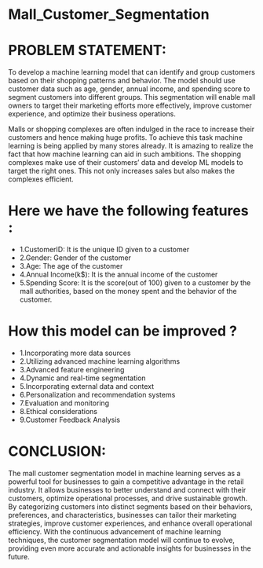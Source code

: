 # Mall_Customer_Segmentation

# PROBLEM STATEMENT:

To develop a machine learning model that can identify and group customers based on their shopping patterns and behavior. The model should use customer data such as age, gender, annual income, and spending score to segment customers into different groups. This segmentation will enable mall owners to target their marketing efforts more effectively, improve customer experience, and optimize their business operations.

Malls or shopping complexes are often indulged in the race to increase their customers and hence making huge profits. To achieve this task machine learning is being applied by many stores already. It is amazing to realize the fact that how machine learning can aid in such ambitions. The shopping complexes make use of their customers’ data and develop ML models to target the right ones. This not only increases sales but also makes the complexes efficient.

# Here we have the following features :
* 1.CustomerID: It is the unique ID given to a customer
* 2.Gender: Gender of the customer
* 3.Age: The age of the customer
* 4.Annual Income(k$): It is the annual income of the customer
* 5.Spending Score: It is the score(out of 100) given to a customer by the mall authorities, based on the money spent and the behavior of the customer.

# How this model can be improved ?
* 1.Incorporating more data sources
* 2.Utilizing advanced machine learning algorithms
* 3.Advanced feature engineering
* 4.Dynamic and real-time segmentation
* 5.Incorporating external data and context
* 6.Personalization and recommendation systems
* 7.Evaluation and monitoring
* 8.Ethical considerations
* 9.Customer Feedback Analysis

# CONCLUSION:
The mall customer segmentation model in machine learning serves as a powerful tool for businesses to gain a competitive advantage in the retail industry. It allows businesses to better understand and connect with their customers, optimize operational processes, and drive sustainable growth. By categorizing customers into distinct segments based on their behaviors, preferences, and characteristics, businesses can tailor their marketing strategies, improve customer experiences, and enhance overall operational efficiency. With the continuous advancement of machine learning techniques, the customer segmentation model will continue to evolve, providing even more accurate and actionable insights for businesses in the future.
